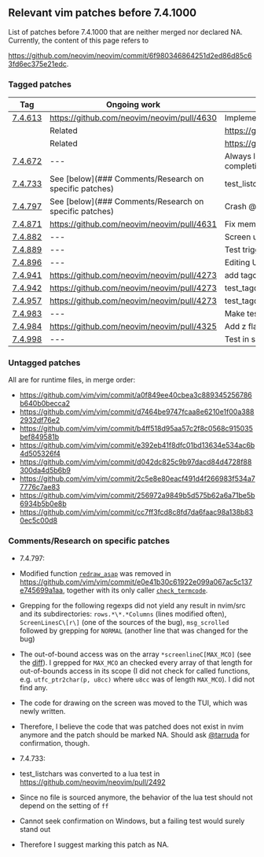 ## Relevant vim patches before 7.4.1000

List of patches before 7.4.1000 that are neither merged nor declared NA. Currently, the content of this page refers to 

https://github.com/neovim/neovim/commit/6f980346864251d2ed86d85c63fd6ec375e21edc.

### Tagged patches

|Tag|  Ongoing work| Comment|
|---|-------------|--------|
|[7.4.613](https://github.com/vim/vim/commit/70781ee)|https://github.com/neovim/neovim/pull/4630| Implement redrawtime for nfa engine|
|| Related|https://github.com/vim/vim/commit/7c29f38|
|| Related|https://github.com/vim/vim/commit/2a6fa56|
|[7.4.672](https://github.com/vim/vim/commit/b5971141dff0c69355fd64196fcc0d0d071d4c82)|---| Always look in current dir for shell completion|
|[7.4.733](https://github.com/vim/vim/commit/d68f2219b57acb86ddedebdcc1476fee15c9c0c7)|See [below](### Comments/Research on specific patches)| test_listchars on windows|
|[7.4.797](https://github.com/vim/vim/commit/5f95f288a2d303be1571e818655fd90e399ee58e)|See [below](### Comments/Research on specific patches)| Crash @ command line|
[7.4.871](https://github.com/vim/vim/commit/7b256fe7445b46929f660ea74e9090418f857696)|https://github.com/neovim/neovim/pull/4631| Fix memory leak|
|[7.4.882](https://github.com/vim/vim/commit/5f1fea28f5bc573e2430773c49e95ae1f9cc2a25)|---| Screen update @CTRL-C with compl-menu|
|[7.4.889](https://github.com/vim/vim/commit/74b738d414b2895b3365e26ae3b7792eb82ccf47)|---| Test triggering OptionSet from setwinvar|
|[7.4.896](https://github.com/vim/vim/commit/b4f6a46b01ed00b642a2271e9d1559e51ab0f2c4)|---| Editing URL & netrw|
|[7.4.941](https://github.com/vim/vim/commit/bc96c29ffc753daef302d20322d1e3d560094f44)|https://github.com/neovim/neovim/pull/4273|add tagcase option|
|[7.4.942](https://github.com/vim/vim/commit/60422e68a3a555144f8c76c666f050e8d104c16b)|https://github.com/neovim/neovim/pull/4273|test_tagcase fix|
|[7.4.957](https://github.com/vim/vim/commit/bc96c29ffc753daef302d20322d1e3d560094f44)|https://github.com/neovim/neovim/pull/4273| test_tagcase fix|
|[7.4.983](https://github.com/vim/vim/commit/a60824308cd9bc192c5d38fc16cccfcf652b40f6)|---| Make testclean fix|
|[7.4.984](https://github.com/vim/vim/commit/ad4d8a192abf44b89371af87d70b971cd654b799)|https://github.com/neovim/neovim/pull/4325| Add z flag  for searchpos|
|[7.4.998](https://github.com/vim/vim/commit/f9c8bd2137b045f9a64d63eefcf022b4726b1419)|---| Test in shadow dir fix|

### Untagged patches

All are for runtime files, in merge order:

* https://github.com/vim/vim/commit/a0f849ee40cbea3c889345256786b640b0becca2
* https://github.com/vim/vim/commit/d7464be9747fcaa8e6210e1f00a3882932df76e2
* https://github.com/vim/vim/commit/b4ff518d95aa57c2f8c0568c915035bef849581b
* https://github.com/vim/vim/commit/e392eb41f8dfc01bd13634e534ac6b4d505326f4
* https://github.com/vim/vim/commit/d042dc825c9b97dacd84d4728f88300da4d5b6b9
* https://github.com/vim/vim/commit/2c5e8e80eacf491d4f266983f534a77776c7ae83
* https://github.com/vim/vim/commit/256972a9849b5d575b62a6a71be5b6934b5b0e8b
* https://github.com/vim/vim/commit/cc7ff3fcd8c8fd7da6faac98a138b830ec5c00d8

### Comments/Research on specific patches

* 7.4.797:
 * Modified function [`redraw_asap`](https://github.com/neovim/neovim/blob/6383ea6e8e14350432f1fc7da519b54d0ed67f8c/src/nvim/screen.c#L239) was removed in https://github.com/vim/vim/commit/e0e41b30c61922e099a067ac5c137e745699a1aa, together with its only caller [`check_termcode`](https://github.com/neovim/neovim/blob/6383ea6e8e14350432f1fc7da519b54d0ed67f8c/src/nvim/term.c#L2803).
 * Grepping for the following regexps did not yield any result in nvim/src and its subdirectories: `rows.*\*.*Columns` (lines modified often),  `ScreenLinesC\[r\]` (one of the sources of the bug), `msg_scrolled` followed by grepping for `NORMAL` (another line that was changed for the bug)
 * The out-of-bound access was on  the array `*screenlineC[MAX_MCO]` (see the [diff](https://github.com/vim/vim/commit/5f95f288a2d303be1571e818655fd90e399ee58e#diff-ceb2e2231c5d45523135ca0cfc492792R349)). I grepped for `MAX_MCO` an checked every array of that length for out-of-bounds access in its scope (I did not check for called functions, e.g. `utfc_ptr2char(p, u8cc)` where `u8cc` was of length `MAX_MCO`). I did not find any.
 * The code for drawing on the screen was moved to the TUI, which was newly written.
 * Therefore, I believe the code that was patched does not exist in nvim anymore and the patch should be marked NA. Should ask [@tarruda](https://github.com/tarruda) for confirmation, though.

* 7.4.733:
 * test_listchars was converted to a lua test in https://github.com/neovim/neovim/pull/2492
 * Since no file is sourced anymore, the behavior of the lua test should not depend on the setting of `ff`
 * Cannot seek confirmation on Windows, but a failing test would surely stand out
 * Therefore I suggest marking this patch as NA.